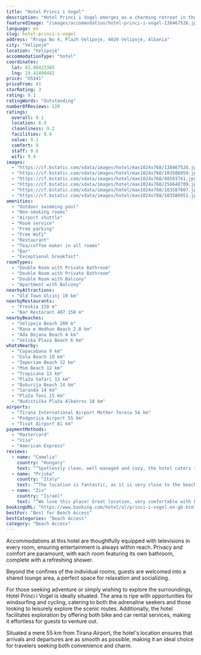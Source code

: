 ```yaml
---
title: "Hotel Princi i Vogel"
description: "Hotel Princi i Vogel emerges as a charming retreat in the heart of Velipojë, boasting not only an inviting on-site restaurant and bar but also the convenience of complimentary WiFi and private parking for all guests."
featuredImage: "/images/accommodation/hotel-princi-i-vogel-138467526.jpg"
language: en
slug: hotel-princi-i-vogel
address: "Rruga No 4, Plazh Velipoje, 4020 Velipojë, Albania"
city: "Velipojë"
location: "Velipojë"
accommodationType: "hotel"
coordinates:
  lat: 41.86423305
  lng: 19.41490442
price: "US$41"
priceFrom: 41
starRating: 3
rating: 9.1
ratingWords: "Outstanding"
numberOfReviews: 120
ratings:
  overall: 9.1
  location: 8.9
  cleanliness: 9.2
  facilities: 8.4
  value: 9.1
  comfort: 9
  staff: 9.6
  wifi: 9.4
images:
  - "https://cf.bstatic.com/xdata/images/hotel/max1024x768/138467526.jpg?k=d7f420c4ab3ea98087d33bc14055dd01c0d31f0f19c78278cc80c8d74e92f7c7&o=&hp=1"
  - "https://cf.bstatic.com/xdata/images/hotel/max1024x768/103586959.jpg?k=dc1271efca0af0eb2bfa5ea1f3285d14392a901c4b15c2936fd1d7f93101d88d&o=&hp=1"
  - "https://cf.bstatic.com/xdata/images/hotel/max1024x768/48593741.jpg?k=2ef14043aa611cff1e0ed89367fb0f1d455516ad1ec6311672c9b5105dfd0b1c&o=&hp=1"
  - "https://cf.bstatic.com/xdata/images/hotel/max1024x768/256648709.jpg?k=52ca6dc0cfd2ba438f1e7331882159be1e110b5f117f17c290e75de1ad272fc7&o=&hp=1"
  - "https://cf.bstatic.com/xdata/images/hotel/max1024x768/103587007.jpg?k=44ee3b93717d29552295f52fc88a4c5c8e3c7d50ccb8c5101a25abf4d4456cdd&o=&hp=1"
  - "https://cf.bstatic.com/xdata/images/hotel/max1024x768/103586951.jpg?k=61ab8d6095bb6320a54c92dd842c0175edf305ed90b902b7d6acde1ff92264c2&o=&hp=1"
amenities:
  - "Outdoor swimming pool"
  - "Non-smoking rooms"
  - "Airport shuttle"
  - "Room service"
  - "Free parking"
  - "Free WiFi"
  - "Restaurant"
  - "Tea/coffee maker in all rooms"
  - "Bar"
  - "Exceptional breakfast"
roomTypes:
  - "Double Room with Private Bathroom"
  - "Double Room with Private Bathroom"
  - "Double Room with Balcony"
  - "Apartment with Balcony"
nearbyAttractions:
  - "Old Town Ulcinj 19 km"
nearbyRestaurants:
  - "Freskia 150 m"
  - "Bar Restorant 407 150 m"
nearbyBeaches:
  - "Velipoja Beach 200 m"
  - "Rana e Hedhun Beach 2.8 km"
  - "Ada Bojana Beach 4 km"
  - "Velika Plaza Beach 6 km"
whatsNearby:
  - "Copacabana 9 km"
  - "Cola Beach 10 km"
  - "Imperiam Beach 12 km"
  - "Msm Beach 12 km"
  - "Tropicana 13 km"
  - "Plaža Safari 13 km"
  - "Bukurija Beach 14 km"
  - "Saranda 14 km"
  - "Plaža Toni 15 km"
  - "Nudistička Plaža Albatros 18 km"
airports:
  - "Tirana International Airport Mother Teresa 54 km"
  - "Podgorica Airport 55 km"
  - "Tivat Airport 81 km"
paymentMethods:
  - "Mastercard"
  - "Visa"
  - "American Express"
reviews:
  - name: "Camelia"
    country: "Hungary"
    text: "“Spotlessly clean, well managed and cozy, the hotel caters to families, couples and solo travelers alike. We only stayed for a night on our way to Greece but if we were in the area again, we would definitely stay longer. Loved the homemade...”"
  - name: "Priska"
    country: "Italy"
    text: "“The location is fantastic, as it is very close to the beach and in an area that is not too crowded. The room had AC and was clean. The hotel has also a swimming pool and breakfast is good (I had a very nice homemade jam and bread as a vegan...”"
  - name: "Ziv"
    country: "Israel"
    text: "“We love this place! Great location, very comfortable with kids.”"
bookingURL: "https://www.booking.com/hotel/al/princi-i-vogel.en-gb.html?aid=8035640"
bestFor: "Best for Beach Access"
bestCategories: "Beach Access"
category: "Beach Access"
---
```


Accommodations at this hotel are thoughtfully equipped with televisions in every room, ensuring entertainment is always within reach. Privacy and comfort are paramount, with each room featuring its own bathroom, complete with a refreshing shower.

Beyond the confines of the individual rooms, guests are welcomed into a shared lounge area, a perfect space for relaxation and socializing. 

For those seeking adventure or simply wishing to explore the surroundings, Hotel Princi i Vogel is ideally situated. The area is ripe with opportunities for windsurfing and cycling, catering to both the adrenaline seekers and those looking to leisurely explore the scenic routes. Additionally, the hotel facilitates exploration by offering both bike and car rental services, making it effortless for guests to venture out.

Situated a mere 55 km from Tirana Airport, the hotel's location ensures that arrivals and departures are as smooth as possible, making it an ideal choice for travelers seeking both convenience and charm.